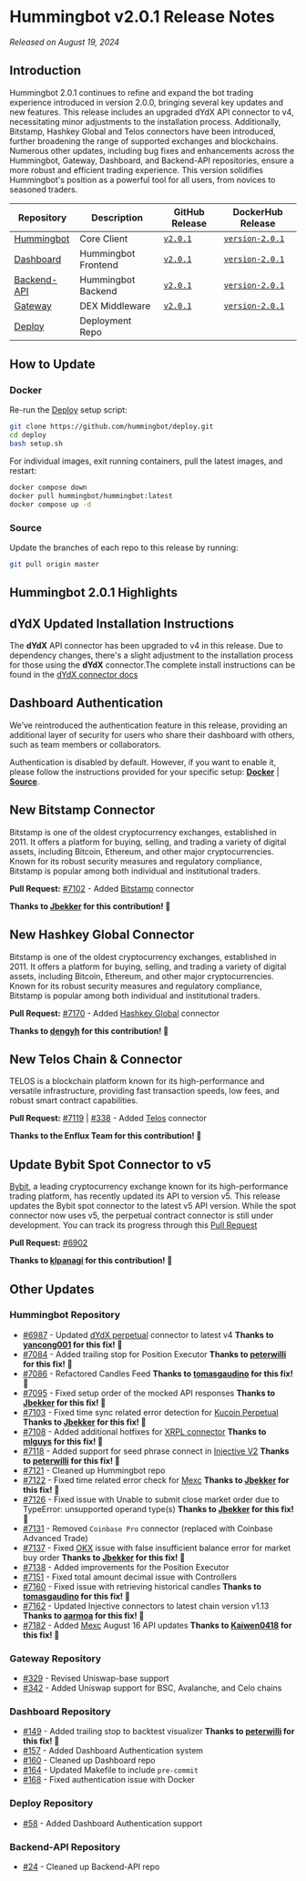 # Hummingbot v2.0.1 Release Notes

*Released on August 19, 2024*

## Introduction

Hummingbot 2.0.1 continues to refine and expand the bot trading experience introduced in version 2.0.0, bringing several key updates and new features. This release includes an upgraded dYdX API connector to v4, necessitating minor adjustments to the installation process. Additionally, Bitstamp, Hashkey Global and Telos connectors have been introduced, further broadening the range of supported exchanges and blockchains. Numerous other updates, including bug fixes and enhancements across the Hummingbot, Gateway, Dashboard, and Backend-API repositories, ensure a more robust and efficient trading experience. This version solidifies Hummingbot's position as a powerful tool for all users, from novices to seasoned traders.

| Repository | Description | GitHub Release | DockerHub Release |
|------------|-------------|----------------|-------------------|
| [Hummingbot](https://github.com/hummingbot/hummingbot) | Core Client | [`v2.0.1`](https://github.com/hummingbot/hummingbot/releases/tag/v2.0.1) | [`version-2.0.1`](https://hub.docker.com/r/hummingbot/hummingbot/tags?name=version-2.0.1) |
| [Dashboard](https://github.com/hummingbot/dashboard) | Hummingbot Frontend  | [`v2.0.1`](https://github.com/hummingbot/dashboard/releases/tag/v2.0.1) | [`version-2.0.1`](https://hub.docker.com/r/hummingbot/dashboard/tags?name=version-2.0.1) |
| [Backend-API](https://github.com/hummingbot/backend-api) | Hummingbot Backend | [`v2.0.1`](https://github.com/hummingbot/backend-api/releases/tag/v2.0.1) | [`version-2.0.1`](https://hub.docker.com/r/hummingbot/backend-api/tags?name=version-2.0.1) |
| [Gateway](https://github.com/hummingbot/gateway) | DEX Middleware | [`v2.0.1`](https://github.com/hummingbot/gateway/releases/tag/v2.0.1) | [`version-2.0.1`](https://hub.docker.com/r/hummingbot/gateway/tags?name=version-2.0.1) |
| [Deploy](https://github.com/hummingbot/deploy) | Deployment Repo |

## How to Update

### Docker

Re-run the [Deploy](https://github.com/hummingbot/deploy) setup script:
```bash
git clone https://github.com/hummingbot/deploy.git
cd deploy
bash setup.sh
```

For individual images, exit running containers, pull the latest images, and restart:
```bash
docker compose down
docker pull hummingbot/hummingbot:latest
docker compose up -d
```

### Source

Update the branches of each repo to this release by running:
```bash
git pull origin master
```

## Hummingbot 2.0.1 Highlights

## dYdX Updated Installation Instructions

The **dYdX** API connector has been upgraded to v4 in this release. Due to dependency changes, there's a slight adjustment to the installation process for those using the **dYdX** connector.The complete install instructions can be found in the [dYdX connector docs](../exchanges/dydx.md)


## Dashboard Authentication

We’ve reintroduced the authentication feature in this release, providing an additional layer of security for users who share their dashboard with others, such as team members or collaborators. 

Authentication is disabled by default. However, if you want to enable it, please follow the instructions provided for your specific setup: **[Docker](../installation/hummingbot-deploy/quickstart.md#docker)** | **[Source](../installation/hummingbot-deploy/quickstart.md#source)**.


## New Bitstamp Connector

Bitstamp is one of the oldest cryptocurrency exchanges, established in 2011. It offers a platform for buying, selling, and trading a variety of digital assets, including Bitcoin, Ethereum, and other major cryptocurrencies. Known for its robust security measures and regulatory compliance, Bitstamp is popular among both individual and institutional traders.

**Pull Request:**  [#7102](https://github.com/hummingbot/hummingbot/pull/7102) - Added [Bitstamp](../exchanges/bitstamp.md) connector

**Thanks to [Jbekker](https://github.com/Jbekker) for this contribution! 🙏**


## New Hashkey Global Connector

Bitstamp is one of the oldest cryptocurrency exchanges, established in 2011. It offers a platform for buying, selling, and trading a variety of digital assets, including Bitcoin, Ethereum, and other major cryptocurrencies. Known for its robust security measures and regulatory compliance, Bitstamp is popular among both individual and institutional traders.

**Pull Request:**  [#7170](https://github.com/hummingbot/hummingbot/pull/7170) - Added [Hashkey Global](../exchanges/hashkey/index.md) connector

**Thanks to [dengyh](https://github.com/dengyh) for this contribution! 🙏**


## New Telos Chain & Connector

TELOS is a blockchain platform known for its high-performance and versatile infrastructure, providing fast transaction speeds, low fees, and robust smart contract capabilities.

**Pull Request:**  [#7119](https://github.com/hummingbot/hummingbot/pull/7119) | [#338](https://github.com/hummingbot/gateway/pull/338) - Added [Telos](../exchanges/telos.md) connector

**Thanks to the Enflux Team for this contribution! 🙏**


## Update Bybit Spot Connector to v5

[Bybit](../exchanges/bybit.md), a leading cryptocurrency exchange known for its high-performance trading platform, has recently updated its API to version v5. This release updates the Bybit spot connector to the latest v5 API version. While the spot connector now uses v5, the perpetual contract connector is still under development. You can track its progress through this [Pull Request](https://github.com/hummingbot/hummingbot/pull/7063)

**Pull Request:** [#6902](https://github.com/hummingbot/hummingbot/pull/6902) 

**Thanks to [klpanagi](https://github.com/klpanagi) for this contribution! 🙏**


## Other Updates

### Hummingbot Repository

- [#6987](https://github.com/hummingbot/hummingbot/pull/6987) - Updated [dYdX perpetual](../exchanges/dydx.md) connector to latest v4 **Thanks to [yancong001](https://github.com/yancong001) for this fix! 🙏**
- [#7084](https://github.com/hummingbot/hummingbot/pull/7084) - Added trailing stop for Position Executor **Thanks to [peterwilli](https://github.com/peterwilli) for this fix! 🙏**
- [#7086](https://github.com/hummingbot/hummingbot/pull/7086) - Refactored Candles Feed **Thanks to [tomasgaudino](https://github.com/tomasgaudino) for this fix! 🙏**
- [#7095](https://github.com/hummingbot/hummingbot/pull/7095) - Fixed setup order of the mocked API responses **Thanks to [Jbekker](https://github.com/Jbekker) for this fix! 🙏**
- [#7103](https://github.com/hummingbot/hummingbot/pull/7103) - Fixed time sync related error detection for [Kucoin Perpetual](../exchanges/kucoin/index.md) **Thanks to [Jbekker](https://github.com/Jbekker) for this fix! 🙏**
- [#7108](https://github.com/hummingbot/hummingbot/pull/7108) - Added additional hotfixes for [XRPL connector](../exchanges/xrpl.md) **Thanks to [mlguys](https://github.com/mlguys) for this fix! 🙏**
- [#7118](https://github.com/hummingbot/hummingbot/pull/7118) - Added support for seed phrase connect in [Injective V2](../exchanges/injective.md)  **Thanks to [peterwilli](https://github.com/peterwilli) for this fix! 🙏**
- [#7121](https://github.com/hummingbot/hummingbot/pull/7121) - Cleaned up Hummingbot repo 
- [#7122](https://github.com/hummingbot/hummingbot/pull/7122) - Fixed time related error check for [Mexc](../exchanges/mexc/index.md) **Thanks to [Jbekker](https://github.com/Jbekker) for this fix! 🙏** 
- [#7126](https://github.com/hummingbot/hummingbot/pull/7126) - Fixed issue with Unable to submit close market order due to TypeError: unsupported operand type(s) **Thanks to [Jbekker](https://github.com/Jbekker) for this fix! 🙏**
- [#7131](https://github.com/hummingbot/hummingbot/pull/7131) - Removed `Coinbase Pro` connector (replaced with Coinbase Advanced Trade)
- [#7137](https://github.com/hummingbot/hummingbot/pull/7137) - Fixed [OKX](../exchanges/okx/okx.md) issue with false insufficient balance error for market buy order **Thanks to [Jbekker](https://github.com/Jbekker) for this fix! 🙏**
- [#7138](https://github.com/hummingbot/hummingbot/pull/7138) - Added improvements for the Position Executor
- [#7151](https://github.com/hummingbot/hummingbot/pull/7151) - Fixed total amount decimal issue with Controllers
- [#7160](https://github.com/hummingbot/hummingbot/pull/7160) - Fixed issue with retrieving historical candles **Thanks to [tomasgaudino](https://github.com/tomasgaudino) for this fix! 🙏**
- [#7162](https://github.com/hummingbot/hummingbot/pull/7162) - Updated Injective connectors to latest chain version v1.13 **Thanks to [aarmoa](https://github.com/aarmoa) for this fix! 🙏**
- [#7182](https://github.com/hummingbot/hummingbot/pull/7182) - Added [Mexc](../exchanges/mexc/index.md) August 16 API updates  **Thanks to [Kaiwen0418](https://github.com/Kaiwen0418) for this fix! 🙏**

### Gateway Repository

- [#329](https://github.com/hummingbot/gateway/pull/329) - Revised Uniswap-base support 
- [#342](https://github.com/hummingbot/gateway/pull/342) - Added Uniswap support for BSC, Avalanche, and Celo chains

### Dashboard Repository

- [#149](https://github.com/hummingbot/dashboard/pull/149) - Added trailing stop to backtest visualizer **Thanks to [peterwilli](https://github.com/peterwilli) for this fix! 🙏**
- [#157](https://github.com/hummingbot/dashboard/pull/157) - Added Dashboard Authentication system
- [#160](https://github.com/hummingbot/dashboard/pull/160) - Cleaned up Dashboard repo
- [#164](https://github.com/hummingbot/dashboard/pull/164) - Updated Makefile to include `pre-commit`
- [#168](https://github.com/hummingbot/dashboard/pull/168) - Fixed authentication issue with Docker

### Deploy Repository

- [#58](https://github.com/hummingbot/deploy/pull/58) - Added Dashboard Authentication support

### Backend-API Repository

- [#24](https://github.com/hummingbot/backend-api/pull/24) - Cleaned up Backend-API repo




